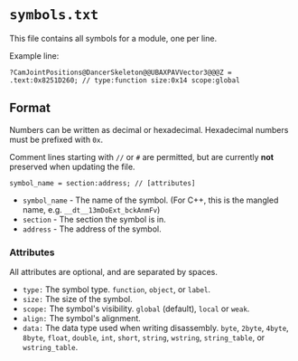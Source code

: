 # `symbols.txt`

This file contains all symbols for a module, one per line.

Example line:

```
?CamJointPositions@DancerSkeleton@@UBAXPAVVector3@@@Z = .text:0x8251D260; // type:function size:0x14 scope:global
```

## Format

Numbers can be written as decimal or hexadecimal. Hexadecimal numbers must be prefixed with `0x`.

Comment lines starting with `//` or `#` are permitted, but are currently **not** preserved when updating the file.

```
symbol_name = section:address; // [attributes]
```

- `symbol_name` - The name of the symbol. (For C++, this is the mangled name, e.g. `__dt__13mDoExt_bckAnmFv`)
- `section` - The section the symbol is in.
- `address` - The address of the symbol.

### Attributes

All attributes are optional, and are separated by spaces.

- `type:` The symbol type. `function`, `object`, or `label`.
- `size:` The size of the symbol.
- `scope:` The symbol's visibility. `global` (default), `local` or `weak`.
- `align:` The symbol's alignment.
- `data:` The data type used when writing disassembly. `byte`, `2byte`, `4byte`, `8byte`, `float`, `double`, `int`, `short`, `string`, `wstring`, `string_table`, or `wstring_table`.
